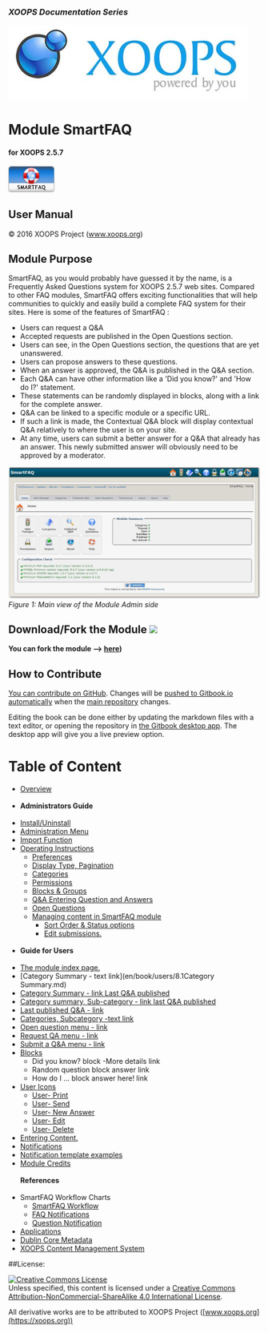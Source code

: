 ### _XOOPS Documentation Series_
![logoXoops.jpg](en/assets/logoXoops.jpg)

# Module SmartFAQ
#### for XOOPS 2.5.7

![logoModule.png](en/assets/logoModule.png)

## User Manual

© 2016 XOOPS Project (www.xoops.org)

## Module Purpose

SmartFAQ, as you would probably have guessed it by the name, is a Frequently Asked Questions system for XOOPS 2.5.7 web sites. Compared to other FAQ modules, SmartFAQ offers exciting functionalities that will help communities to quickly and easily build a complete FAQ system for their sites. Here is some of the features of SmartFAQ :

- Users can request a Q&A
- Accepted requests are published in the Open Questions section.
- Users can see, in the Open Questions section, the questions that are yet unanswered.
- Users can propose answers to these questions.
- When an answer is approved, the Q&A is published in the Q&A section.
- Each Q&A can have other information like a 'Did you know?' and 'How do I?' statement.
- These statements can be randomly displayed in blocks, along with a link for the complete answer.
- Q&A can be linked to a specific module or a specific URL.
- If such a link is made, the Contextual Q&A block will display contextual Q&A relatively to where the user is on your site.
- At any time, users can submit a better answer for a Q&A that already has an answer. This newly submitted answer will obviously need to be approved by a moderator.

![image001.png](en/assets/img1.jpg)
*Figure 1: Main view of the Module Admin side*

## Download/Fork the Module ![](https://xoops.org/images/forkit.png) 

**You can fork the module --> [here](https://github.com/XoopsModules25x/smartfaq))** 

## How to Contribute

[You can contribute on GitHub](https://github.com/XoopsDocs/smartfaq-tutorial). Changes will be [pushed to Gitbook.io automatically](https://www.gitbook.com/book/xoops/smartfaq-tutorial/activity) when the [main repository](https://github.com/XoopsDocs/smartfaq-tutorial) changes.

Editing the book can be done either by updating the markdown files with a text editor, or opening the repository in [the Gitbook desktop app](https://github.com/GitbookIO/editor/blob/master/README.md). The desktop app will give you a live preview option.

# Table of Content

* [Overview](en/book/0introduction.md)<br><br>
* **Administrators Guide**<br><br>
* [Install/Uninstall](en/book/admin/1install.md)
* [Administration Menu](en/book/admin/2administration.md)
* [Import Function](en/book/admin/2import.md)
* [Operating Instructions](en/book/admin/4.0operations.md)
    * [Preferences](en/book/admin/4.1preferences.md)
    * [Display Type, Pagination](en/book/admin/4.1preferences2.md) 
    * [Categories](en/book/admin/4.2categories.md)
    * [Permissions](en/book/admin/4.3permissions.md)
    * [Blocks & Groups](en/book/admin/4.4blocks.md)
    * [Q&A Entering Question and Answers](en/book/admin/4.5entering_q+a.md)
    * [Open Questions](en/book/admin/4.6openquestions.md)
    * [Managing content in SmartFAQ module](en/book/admin/4.7.0managingcontent.md)
        * [Sort Order & Status options](en/book/admin/4.7.1sortorder.md)
        * [Edit submissions.](en/book/admin/4.7.1editsubmission.md)<br><br>
* **Guide for Users** <br><br>
* [The module index page.](en/book/users/8.0IndexPage.md)
* [Category Summary - text link](en/book/users/8.1Category Summary.md)
* [Category Summary - link Last Q&A published](en/book/users/8.2summarylastlink.md)
* [Category summary, Sub-category - link last Q&A published](en/book/users/8.3summarysubcategory.md)
* [Last published Q&A - link](en/book/users/8.4lastpublished.md)
* [Categories, Subcategory -text link](en/book/users/8.5subcategories.md)
* [Open question menu - link](en/book/users/8.6openquestion.md)
* [Request QA menu - link](en/book/users/8.7requestmenu.md)
* [Submit a Q&A menu - link](en/book/users/8.8submitmenu.md)
* [Blocks](en/book/users/8.9Blocks.md)
    * Did you know? block -More details link
    * Random question block answer link
    * How do I ... block answer here! link
* [User Icons](en/book/users/9.0UserIcons.md)
    * [User- Print](en/book/users/9.1User-Print.md)
    * [User- Send](en/book/users/9.2User-Send.md)
    * [User- New Answer](en/book/users/9.3User-NewAnswer.md)
    * [User- Edit](en/book/users/9.4User-Edit.md)
    * [User- Delete](en/book/users/9.5User-Delete.md)
* [Entering Content.](en/book/users/10EnterContent.md)
* [Notifications](en/book/users/11Notifications.md)
* [Notification template examples](en/book/users/11.1NotificationsTemplates.md)
* [Module Credits](en/book/9credits.md)
<br><br>**References**<br><br>
* SmartFAQ Workflow Charts
    * [SmartFAQ Workflow](en/book/references/workflow1.md)
    * [FAQ Notifications](en/book/references/workflow2.md)
    * [Question Notification](en/book/references/workflow3.md)
* [Applications](en/book/references/12.1Applications.md)
* [Dublin Core Metadata](en/book/references/12.2Dublin.md)
* [XOOPS Content Management System](en/book/references/12.4XOOPS.md)


##License:

<a rel="license" href="http://creativecommons.org/licenses/by-nc-sa/4.0/"><img alt="Creative Commons License" style="border-width:0" src="https://i.creativecommons.org/l/by-nc-sa/4.0/88x31.png" /></a><br />Unless specified, this content is licensed under a <a rel="license" href="http://creativecommons.org/licenses/by-nc-sa/4.0/">Creative Commons Attribution-NonCommercial-ShareAlike 4.0 International License</a>.

All derivative works are to be attributed to XOOPS Project ([www.xoops.org](https://xoops.org))

